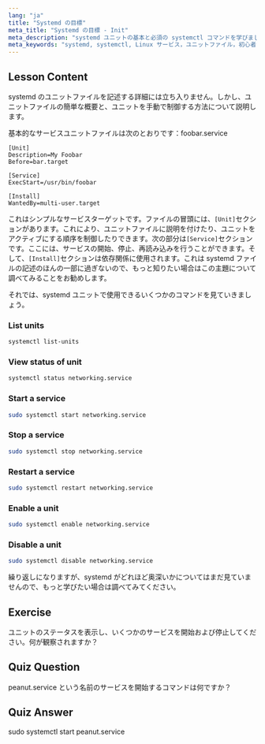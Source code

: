 ```yaml
---
lang: "ja"
title: "Systemd の目標"
meta_title: "Systemd の目標 - Init"
meta_description: "systemd ユニットの基本と必須の systemctl コマンドを学びましょう。Linux でサービスを管理し、ステータスを表示し、ユニットを有効にする方法を理解します。あなたの旅を始めましょう！"
meta_keywords: "systemd, systemctl, Linux サービス，ユニットファイル，初心者，チュートリアル，ガイド，Linux コマンド"
---
```


## Lesson Content

systemd のユニットファイルを記述する詳細には立ち入りません。しかし、ユニットファイルの簡単な概要と、ユニットを手動で制御する方法について説明します。

基本的なサービスユニットファイルは次のとおりです：foobar.service

```
[Unit]
Description=My Foobar
Before=bar.target

[Service]
ExecStart=/usr/bin/foobar

[Install]
WantedBy=multi-user.target
```

これはシンプルなサービスターゲットです。ファイルの冒頭には、`[Unit]`セクションがあります。これにより、ユニットファイルに説明を付けたり、ユニットをアクティブにする順序を制御したりできます。次の部分は`[Service]`セクションです。ここには、サービスの開始、停止、再読み込みを行うことができます。そして、`[Install]`セクションは依存関係に使用されます。これは systemd ファイルの記述のほんの一部に過ぎないので、もっと知りたい場合はこの主題について調べてみることをお勧めします。

それでは、systemd ユニットで使用できるいくつかのコマンドを見ていきましょう。

### List units

```bash
systemctl list-units
```

### View status of unit

```bash
systemctl status networking.service
```

### Start a service

```bash
sudo systemctl start networking.service
```

### Stop a service

```bash
sudo systemctl stop networking.service
```

### Restart a service

```bash
sudo systemctl restart networking.service
```

### Enable a unit

```bash
sudo systemctl enable networking.service
```

### Disable a unit

```bash
sudo systemctl disable networking.service
```

繰り返しになりますが、systemd がどれほど奥深いかについてはまだ見ていませんので、もっと学びたい場合は調べてみてください。

## Exercise

ユニットのステータスを表示し、いくつかのサービスを開始および停止してください。何が観察されますか？

## Quiz Question

peanut.service という名前のサービスを開始するコマンドは何ですか？

## Quiz Answer

sudo systemctl start peanut.service
